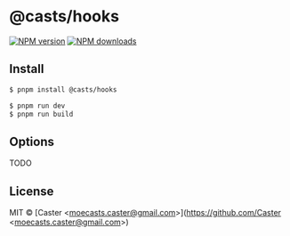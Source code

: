 # @casts/hooks

[![NPM version](https://img.shields.io/npm/v/@casts/hooks.svg?style=flat)](https://npmjs.org/package/@casts/hooks)
[![NPM downloads](http://img.shields.io/npm/dm/@casts/hooks.svg?style=flat)](https://npmjs.org/package/@casts/hooks)

## Install

```bash
$ pnpm install @casts/hooks
```

```bash
$ pnpm run dev
$ pnpm run build
```

## Options

TODO

## License

MIT © [Caster &lt;moecasts.caster@gmail.com&gt;](https://github.com/Caster &lt;moecasts.caster@gmail.com&gt;)
